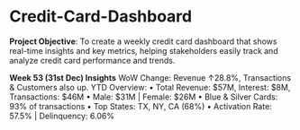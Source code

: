 # Credit-Card-Dashboard
**Project Objective**: To create a weekly credit card dashboard that shows real-time insights and key metrics, helping stakeholders easily track and analyze credit card performance and trends.

**Week 53 (31st Dec) Insights**
WoW Change: Revenue ↑28.8%, Transactions & Customers also up.
YTD Overview:
• Total Revenue: $57M, Interest: $8M, Transactions: $46M
• Male: $31M | Female: $26M
• Blue & Silver Cards: 93% of transactions
• Top States: TX, NY, CA (68%)
• Activation Rate: 57.5% | Delinquency: 6.06%
